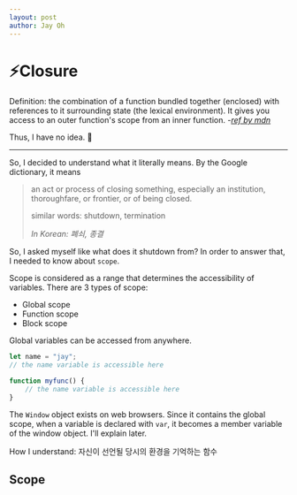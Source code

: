 ```yaml
---
layout: post
author: Jay Oh
---
```


# ⚡️Closure
Definition: the combination of a function bundled together (enclosed) with references to it surrounding state (the lexical environment). It gives you access to an outer function's scope from an inner function. -*[ref by mdn](https://developer.mozilla.org/en-US/docs/Web/JavaScript/Closures)* 

Thus, I have no idea. 🤯

---

So, I decided to understand what it literally means. By the Google dictionary, it means 
> an act or process of closing something, especially an institution, thoroughfare, or frontier, or of being closed.
> 
> similar words: shutdown, termination
> 
> *In Korean: 폐쇠, 종결*

So, I asked myself like what does it shutdown from? In order to answer that, I needed to know about `scope`. 

Scope is considered as a range that determines the accessibility of variables. There are 3 types of scope:
- Global scope
- Function scope
- Block scope

Global variables can be accessed from anywhere. 
``` javascript
let name = "jay";
// the name variable is accessible here

function myfunc() {
    // the name variable is accessible here
}
```
The `Window` object exists on web browsers. Since it contains the global scope, when a variable is declared with `var`, it becomes a member variable of the window object. I'll explain later.



<!-- `const`, `let`, and `var`. -->


How I understand: 
자신이 선언될 당시의 환경을 기억하는 함수

## Scope
